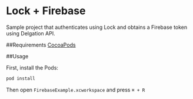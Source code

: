 # Lock + Firebase

Sample project that authenticates using Lock and obtains a Firebase token using Delgation API.

##Requirements
[CocoaPods](http://cocoapods.org)

##Usage

First, install the Pods:

```bash
pod install
```
Then open `FirebaseExample.xcworkspace` and press `⌘ + R`
